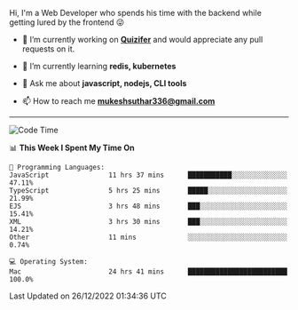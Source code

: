 Hi, I'm a Web Developer who spends his time with the backend while getting lured by the frontend 😜

- 🔭 I’m currently working on **[Quizifer](https://github.com/SutharMukesh/Quizifer/)** and would appreciate any pull requests on it.

- 🌱 I’m currently learning **redis, kubernetes**

- 💬 Ask me about **javascript, nodejs, CLI tools**

- 📫 How to reach me **mukeshsuthar336@gmail.com**

---
<!--START_SECTION:waka-->
![Code Time](http://img.shields.io/badge/Code%20Time-2%2C028%20hrs%2027%20mins-blue)

📊 **This Week I Spent My Time On** 

```text
💬 Programming Languages: 
JavaScript               11 hrs 37 mins      ███████████░░░░░░░░░░░░░░   47.11% 
TypeScript               5 hrs 25 mins       █████░░░░░░░░░░░░░░░░░░░░   21.99% 
EJS                      3 hrs 48 mins       ███░░░░░░░░░░░░░░░░░░░░░░   15.41% 
XML                      3 hrs 30 mins       ███░░░░░░░░░░░░░░░░░░░░░░   14.21% 
Other                    11 mins             ░░░░░░░░░░░░░░░░░░░░░░░░░   0.74%

💻 Operating System: 
Mac                      24 hrs 41 mins      █████████████████████████   100.0%

```


 Last Updated on 26/12/2022 01:34:36 UTC
<!--END_SECTION:waka-->
